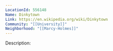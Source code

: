 ```yaml
---
LocationId: 556148
Name: Dinkytown
Link: https://en.wikipedia.org/wiki/Dinkytown
Community: "[[University]]"
Neighborhood: "[[Marcy-Holmes]]"
---
```


Description:
